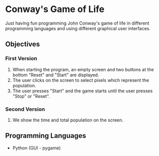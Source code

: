 # Conway's Game of Life
Just having fun programming John Conway's game of life in different programming languages and using different graphical user interfaces. 

## Objectives
### First Version
1. When starting the program, an empty screen and two buttons at the bottom "Reset" and "Start" are displayed.
2. The user clicks on the screen to select pixels which represent the population.
3. The user presses "Start" and the game starts until the user presses "Stop" or "Reset".  

### Second Version
1. We show the time and total population on the screen. 

## Programming Languages
- Python (GUI - pygame)

